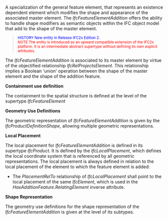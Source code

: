 ﻿A specialization of the general feature element, that represents an existence dependent element which modifies the shape and appearance of the associated master element. The _IfcFeatureElementAddition_ offers the ability to handle shape modifiers as semantic objects within the IFC object model that add to the shape of the master element.

> <small><font color="#0000FF">HISTORY New entity in
        Release IFC2x Edition 2.</font></small>  
> <small><font color="#FF0000">NOTE The entity is
        introduced as an upward compatible extension of the IFC2x
        platform. It is an intermediate abstract supertype
        without defining its own explicit
        attributes.</font></small>
> 


The _IfcFeatureElementAddition_ is associated to its master element by virtue of the objectified relationship _IfcRelProjectsElement_. This relationship implies a Boolean 'union' operation between the shape of the master element and the shape of the addition feature.

****Containment use definition****

The containment to the spatial structure is defined at the level of the supertype _IfcFeatureElement_

****Geometry Use Definitions****

The geometric representation of _IfcFeatureElementAddition_ is given by the _IfcProductDefinitionShape_, allowing multiple geometric representations.

**Local Placement**

The local placement for _IfcFeatureElementAddition_ is defined in its supertype _IfcProduct_. It is defined by the _IfcLocalPlacement_, which defines the local coordinate system that is referenced by all geometric representations. The local placement is always defined in relation to the local placement of the element to which the feature element is added:

* The _PlacementRelTo_ relationship of _IfcLocalPlacement_ shall point to the local placement of the same _IfcElement_, which is used in the _HasAdditionFeature.RelatingElement_ inverse attribute. 

**Shape Representation**

The geometry use definitions for the shape representation of the _IfcFeatureElementAddition_ is given at the level of its subtypes.